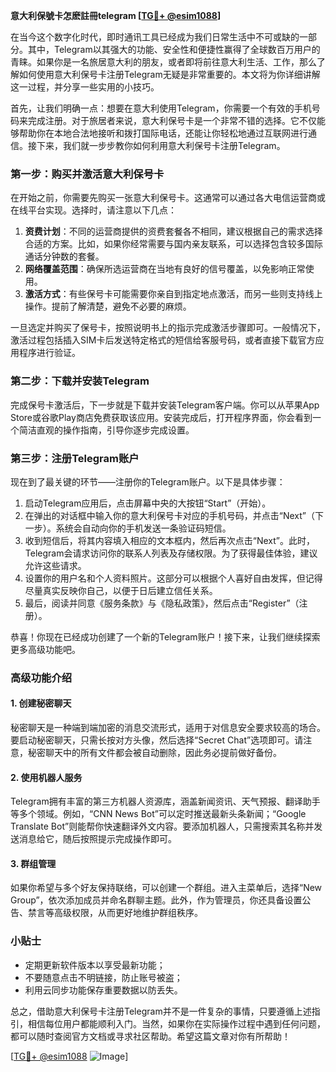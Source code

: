 **意大利保號卡怎麽註冊telegram [[TG💪+ @esim1088](https://t.me/s/esim1088)]**

在当今这个数字化时代，即时通讯工具已经成为我们日常生活中不可或缺的一部分。其中，Telegram以其强大的功能、安全性和便捷性赢得了全球数百万用户的青睐。如果你是一名旅居意大利的朋友，或者即将前往意大利生活、工作，那么了解如何使用意大利保号卡注册Telegram无疑是非常重要的。本文将为你详细讲解这一过程，并分享一些实用的小技巧。

首先，让我们明确一点：想要在意大利使用Telegram，你需要一个有效的手机号码来完成注册。对于旅居者来说，意大利保号卡是一个非常不错的选择。它不仅能够帮助你在本地合法地接听和拨打国际电话，还能让你轻松地通过互联网进行通信。接下来，我们就一步步教你如何利用意大利保号卡注册Telegram。

### 第一步：购买并激活意大利保号卡

在开始之前，你需要先购买一张意大利保号卡。这通常可以通过各大电信运营商或在线平台实现。选择时，请注意以下几点：

1. **资费计划**：不同的运营商提供的资费套餐各不相同，建议根据自己的需求选择合适的方案。比如，如果你经常需要与国内亲友联系，可以选择包含较多国际通话分钟数的套餐。
2. **网络覆盖范围**：确保所选运营商在当地有良好的信号覆盖，以免影响正常使用。
3. **激活方式**：有些保号卡可能需要你亲自到指定地点激活，而另一些则支持线上操作。提前了解清楚，避免不必要的麻烦。

一旦选定并购买了保号卡，按照说明书上的指示完成激活步骤即可。一般情况下，激活过程包括插入SIM卡后发送特定格式的短信给客服号码，或者直接下载官方应用程序进行验证。

### 第二步：下载并安装Telegram

完成保号卡激活后，下一步就是下载并安装Telegram客户端。你可以从苹果App Store或谷歌Play商店免费获取该应用。安装完成后，打开程序界面，你会看到一个简洁直观的操作指南，引导你逐步完成设置。

### 第三步：注册Telegram账户

现在到了最关键的环节——注册你的Telegram账户。以下是具体步骤：

1. 启动Telegram应用后，点击屏幕中央的大按钮“Start”（开始）。
2. 在弹出的对话框中输入你的意大利保号卡对应的手机号码，并点击“Next”（下一步）。系统会自动向你的手机发送一条验证码短信。
3. 收到短信后，将其内容填入相应的文本框内，然后再次点击“Next”。此时，Telegram会请求访问你的联系人列表及存储权限。为了获得最佳体验，建议允许这些请求。
4. 设置你的用户名和个人资料照片。这部分可以根据个人喜好自由发挥，但记得尽量真实反映你自己，以便于日后建立信任关系。
5. 最后，阅读并同意《服务条款》与《隐私政策》，然后点击“Register”（注册）。

恭喜！你现在已经成功创建了一个新的Telegram账户！接下来，让我们继续探索更多高级功能吧。

### 高级功能介绍

#### 1. 创建秘密聊天
秘密聊天是一种端到端加密的消息交流形式，适用于对信息安全要求较高的场合。要启动秘密聊天，只需长按对方头像，然后选择“Secret Chat”选项即可。请注意，秘密聊天中的所有文件都会被自动删除，因此务必提前做好备份。

#### 2. 使用机器人服务
Telegram拥有丰富的第三方机器人资源库，涵盖新闻资讯、天气预报、翻译助手等多个领域。例如，“CNN News Bot”可以定时推送最新头条新闻；“Google Translate Bot”则能帮你快速翻译外文内容。要添加机器人，只需搜索其名称并发送消息给它，随后按照提示完成操作即可。

#### 3. 群组管理
如果你希望与多个好友保持联络，可以创建一个群组。进入主菜单后，选择“New Group”，依次添加成员并命名群聊主题。此外，作为管理员，你还具备设置公告、禁言等高级权限，从而更好地维护群组秩序。

### 小贴士

- 定期更新软件版本以享受最新功能；
- 不要随意点击不明链接，防止账号被盗；
- 利用云同步功能保存重要数据以防丢失。

总之，借助意大利保号卡注册Telegram并不是一件复杂的事情，只要遵循上述指引，相信每位用户都能顺利入门。当然，如果你在实际操作过程中遇到任何问题，都可以随时查阅官方文档或寻求社区帮助。希望这篇文章对你有所帮助！

[[TG💪+ @esim1088](https://t.me/s/esim1088) ![Image](https://i.postimg.cc/4NQfJmqS/Snipaste-2025-05-13-00-14-12.png)]